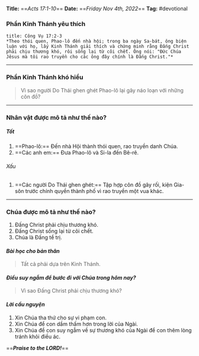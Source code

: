 **Title:** ==*Acts 17:1-10*==
**Date:** ==*Friday Nov 4th, 2022*==
**Tag:** #devotional

### **Phần Kinh Thánh yêu thích**
```ad-bible
title: Công Vụ 17:2-3
*Theo thói quen, Phao-lô đến nhà hội; trong ba ngày Sa-bát, ông biện luận với họ, lấy Kinh Thánh giải thích và chứng minh rằng Đấng Christ phải chịu thương khó, rôi sống lại từ cõi chết. Ông nói: "Đức Chúa Jêsus mà tôi rao truyền cho các ông đây chính là Đấng Christ."*
```
----
### **Phần Kinh Thánh khó hiểu**
> Vì sao người Do Thái ghen ghét Phao-lô lại gây náo loạn với những côn đồ?
----
### **Nhân vật được mô tả như thế nào?**
##### Tốt
1. ==Phao-lô:== Đến nhà Hội thành thói quen, rao truyền danh Chúa.
2. ==Các anh em:== Đưa Phao-lô và Si-la đến Bê-rê. 
###### Xấu
1. ==Các người Do Thái ghen ghét:== Tập hợp côn đồ gây rối, kiện Gia-sôn trước chính quyền thành phố vì rao truyền một vua khác.
----
### **Chúa được mô tả như thế nào?**
1. Đấng Christ phải chịu thương khó.
2. Đấng Christ sống lại từ cõi chết.
3. Chúa là Đấng tể trị.
#### *Bài học cho bản thân*
> Tất cả phải dựa trên Kinh Thánh.
#### *Điều suy ngẫm để bước đi với Chúa trong hôm nay?*
> Vì sao Đấng Christ phải chịu thương khó?
#### *Lời cầu nguyện*
1. Xin Chúa tha thứ cho sự vi phạm con.
2. Xin Chúa để con dầm thấm hơn trong lời của Ngài.
3. Xin Chúa để con suy ngẫm về sự thương khó của Ngài để con thêm lòng tránh khỏi điều ác.

==***Praise to the LORD!***==
